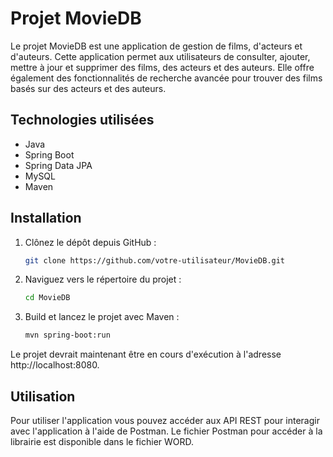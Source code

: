 # Projet MovieDB

Le projet MovieDB est une application de gestion de films, d'acteurs et d'auteurs. Cette application permet aux utilisateurs de consulter, ajouter, mettre à jour et supprimer des films, des acteurs et des auteurs. Elle offre également des fonctionnalités de recherche avancée pour trouver des films basés sur des acteurs et des auteurs.

## Technologies utilisées

- Java
- Spring Boot
- Spring Data JPA
- MySQL
- Maven

## Installation

1. Clônez le dépôt depuis GitHub :

   ```bash
   git clone https://github.com/votre-utilisateur/MovieDB.git

2. Naviguez vers le répertoire du projet :

   ```bash
   cd MovieDB

3. Build et lancez le projet avec Maven :

   ```bash
   mvn spring-boot:run

Le projet devrait maintenant être en cours d'exécution à l'adresse http://localhost:8080.

## Utilisation
Pour utiliser l'application vous pouvez accéder aux API REST pour interagir avec l'application à l'aide de Postman. Le fichier Postman pour accéder à la librairie est disponible dans le fichier WORD. 
